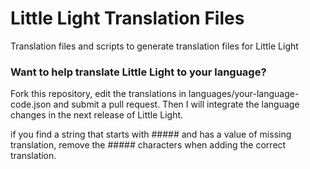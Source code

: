 # Little Light Translation Files
Translation files and scripts to generate translation files for Little Light

### Want to help translate Little Light to your language?
Fork this repository, edit the translations in languages/your-language-code.json and submit a pull request. Then I will integrate the language changes in the next release of Little Light.

if you find a string that starts with ##### and has a value of missing translation, remove the ##### characters when adding the correct translation.
